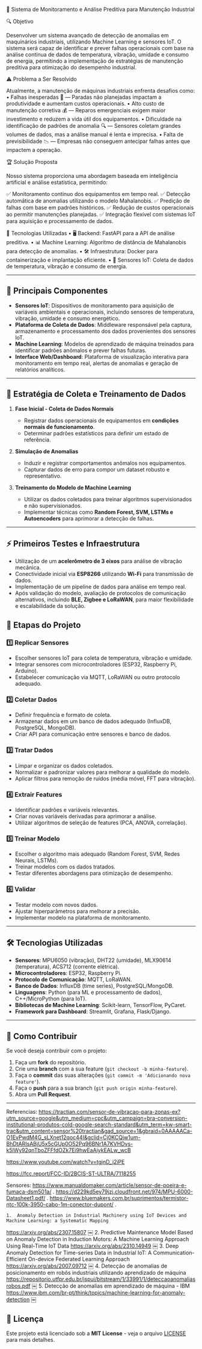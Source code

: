 📌 Sistema de Monitoramento e Análise Preditiva para Manutenção Industrial

🔍 Objetivo

Desenvolver um sistema avançado de detecção de anomalias em maquinários industriais, utilizando Machine Learning e sensores IoT. O sistema será capaz de identificar e prever falhas operacionais com base na análise contínua de dados de temperatura, vibração, umidade e consumo de energia, permitindo a implementação de estratégias de manutenção preditiva para otimização do desempenho industrial.

⚠️ Problema a Ser Resolvido

Atualmente, a manutenção de máquinas industriais enfrenta desafios como:
	•	Falhas inesperadas 🛑 — Paradas não planejadas impactam a produtividade e aumentam custos operacionais.
	•	Alto custo de manutenção corretiva 💰 — Reparos emergenciais exigem maior investimento e reduzem a vida útil dos equipamentos.
	•	Dificuldade na identificação de padrões de anomalia 🔍 — Sensores coletam grandes volumes de dados, mas a análise manual é lenta e imprecisa.
	•	Falta de previsibilidade 📉 — Empresas não conseguem antecipar falhas antes que impactem a operação.

🏆 Solução Proposta

Nosso sistema proporciona uma abordagem baseada em inteligência artificial e análise estatística, permitindo:

✅ Monitoramento contínuo dos equipamentos em tempo real.
✅ Detecção automática de anomalias utilizando o modelo Mahalanobis.
✅ Predição de falhas com base em padrões históricos.
✅ Redução de custos operacionais ao permitir manutenções planejadas.
✅ Integração flexível com sistemas IoT para aquisição e processamento de dados.

🚀 Tecnologias Utilizadas
	•	🖥️ Backend: FastAPI para a API de análise preditiva.
	•	📊 Machine Learning: Algoritmo de distância de Mahalanobis para detecção de anomalias.
	•	🛠️ Infraestrutura: Docker para containerização e implantação eficiente.
	•	📡 Sensores IoT: Coleta de dados de temperatura, vibração e consumo de energia.

---

## 🎯 Principais Componentes

- **Sensores IoT**: Dispositivos de monitoramento para aquisição de variáveis ambientais e operacionais, incluindo sensores de temperatura, vibração, umidade e consumo energético.
- **Plataforma de Coleta de Dados**: Middleware responsável pela captura, armazenamento e processamento dos dados provenientes dos sensores IoT.
- **Machine Learning**: Modelos de aprendizado de máquina treinados para identificar padrões anômalos e prever falhas futuras.
- **Interface Web/Dashboard**: Plataforma de visualização interativa para monitoramento em tempo real, alertas de anomalias e geração de relatórios analíticos.

---

## 🔬 Estratégia de Coleta e Treinamento de Dados
1. **Fase Inicial - Coleta de Dados Normais**
   - Registrar dados operacionais de equipamentos em **condições normais de funcionamento**.
   - Determinar padrões estatísticos para definir um estado de referência.

2. **Simulação de Anomalias**
   - Induzir e registrar comportamentos anômalos nos equipamentos.
   - Capturar dados de erro para compor um dataset robusto e representativo.

3. **Treinamento do Modelo de Machine Learning**
   - Utilizar os dados coletados para treinar algoritmos supervisionados e não supervisionados.
   - Implementar técnicas como **Random Forest, SVM, LSTMs e Autoencoders** para aprimorar a detecção de falhas.

---

## ⚡ Primeiros Testes e Infraestrutura
- Utilização de um **acelerômetro de 3 eixos** para análise de vibração mecânica.
- Conectividade inicial via **ESP8266** utilizando **Wi-Fi** para transmissão de dados.
- Implementação de um pipeline de dados para análise em tempo real.
- Após validação do modelo, avaliação de protocolos de comunicação alternativos, incluindo **BLE, Zigbee e LoRaWAN**, para maior flexibilidade e escalabilidade da solução.

## 📌 Etapas do Projeto

### 1️⃣ Replicar Sensores
- Escolher sensores IoT para coleta de temperatura, vibração e umidade.
- Integrar sensores com microcontroladores (ESP32, Raspberry Pi, Arduino).
- Estabelecer comunicação via MQTT, LoRaWAN ou outro protocolo adequado.

### 2️⃣ Coletar Dados
- Definir frequência e formato de coleta.
- Armazenar dados em um banco de dados adequado (InfluxDB, PostgreSQL, MongoDB).
- Criar API para comunicação entre sensores e banco de dados.

### 3️⃣ Tratar Dados
- Limpar e organizar os dados coletados.
- Normalizar e padronizar valores para melhorar a qualidade do modelo.
- Aplicar filtros para remoção de ruídos (média móvel, FFT para vibração).

### 4️⃣ Extrair Features
- Identificar padrões e variáveis relevantes.
- Criar novas variáveis derivadas para aprimorar a análise.
- Utilizar algoritmos de seleção de features (PCA, ANOVA, correlação).

### 5️⃣ Treinar Modelo
- Escolher o algoritmo mais adequado (Random Forest, SVM, Redes Neurais, LSTMs).
- Treinar modelos com os dados tratados.
- Testar diferentes abordagens para otimização de desempenho.

### 6️⃣ Validar
- Testar modelo com novos dados.
- Ajustar hiperparâmetros para melhorar a precisão.
- Implementar modelo na plataforma de monitoramento.

---

## 🛠 Tecnologias Utilizadas
- **Sensores**: MPU6050 (vibração), DHT22 (umidade), MLX90614 (temperatura), ACS712 (corrente elétrica).
- **Microcontroladores**: ESP32, Raspberry Pi.
- **Protocolo de Comunicação**: MQTT, LoRaWAN.
- **Banco de Dados**: InfluxDB (time series), PostgreSQL/MongoDB.
- **Linguagens**: Python (para ML e processamento de dados), C++/MicroPython (para IoT).
- **Bibliotecas de Machine Learning**: Scikit-learn, TensorFlow, PyCaret.
- **Framework para Dashboard**: Streamlit, Grafana, Flask/Django.

---

## 📢 Como Contribuir
Se você deseja contribuir com o projeto:
1. Faça um **fork** do repositório.
2. Crie uma **branch** com a sua feature (`git checkout -b minha-feature`).
3. Faça o **commit** das suas alterações (`git commit -m 'Adicionando nova feature'`).
4. Faça o **push** para a sua branch (`git push origin minha-feature`).
5. Abra um **Pull Request**.

---

Referencias:
https://tractian.com/sensor-de-vibracao-para-zonas-ex?utm_source=google&utm_medium=cpc&utm_campaign=bra-conversion-institutional-produtos-cold-google-search-standard&utm_term=kw-smart-trac&utm_content=sensor%20tractian&gad_source=1&gbraid=0AAAAACa-O1EvPwdM4G_sLXnet12qoc44I&gclid=Cj0KCQjw1um-BhDtARIsABjU5x5cGUp0O52Pq96BNr1A7KVHDvs-k5lWy92qnTboZFFfdOZk7Ei9hwEaAiykEALw_wcB

https://www.youtube.com/watch?v=tgjnD_j2iPE

https://fcc.report/FCC-ID/2BCIS-ST-ULTRA/7118255

Sensores:
https://www.manualdomaker.com/article/sensor-de-poeira-e-fumaca-dsm501a/ .
https://d229kd5ey79jzj.cloudfront.net/974/MPU-6000-Datasheet1.pdf/ .
https://www.bluemakers.com.br/suprimentos/termistor-ntc-100k-3950-cabo-1m-conector-dupont/ .

	1.	Anomaly Detection in Industrial Machinery using IoT Devices and Machine Learning: a Systematic Mapping
https://arxiv.org/abs/2307.15807 ￼
	2.	Predictive Maintenance Model Based on Anomaly Detection in Induction Motors: A Machine Learning Approach Using Real-Time IoT Data
https://arxiv.org/abs/2310.14949 ￼
	3.	Deep Anomaly Detection for Time-series Data in Industrial IoT: A Communication-Efficient On-device Federated Learning Approach
https://arxiv.org/abs/2007.09712 ￼
	4.	Detecção de anomalias de posicionamento em robôs industriais utilizando aprendizado de máquina
https://repositorio.utfpr.edu.br/jspui/bitstream/1/33991/1/deteccaoanomaliasrobos.pdf ￼
	5.	Detecção de anomalias em aprendizado de máquina - IBM
https://www.ibm.com/br-pt/think/topics/machine-learning-for-anomaly-detection ￼



## 📜 Licença
Este projeto está licenciado sob a **MIT License** - veja o arquivo [LICENSE](LICENSE) para mais detalhes.
